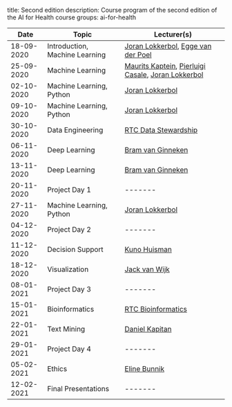 title: Second edition
description: Course program of the second edition of the AI for Health course
groups: ai-for-health

| Date  |  Topic  | Lecturer(s) |
| ----- | ------- | ------- | 
| 18-09-2020 | Introduction, Machine Learning | <a href="https://www.linkedin.com/in/joran-lokkerbol-7a68063/?originalSubdomain=nl">Joran Lokkerbol</a>, <a href="https://eggewel.nl/over-mij/">Egge van der Poel</a> |
| 25-09-2020 | Machine Learning | <a href="https://www.mauritskaptein.com/">Maurits Kaptein</a>, <a href="https://www.linkedin.com/in/pierluigicasale/">Pierluigi Casale</a>, <a href="https://www.linkedin.com/in/joran-lokkerbol-7a68063/?originalSubdomain=nl">Joran Lokkerbol</a> |
| 02-10-2020 | Machine Learning, Python  | <a href="https://www.linkedin.com/in/joran-lokkerbol-7a68063/?originalSubdomain=nl">Joran Lokkerbol</a> |
| 09-10-2020 | Machine Learning, Python  | <a href="https://www.linkedin.com/in/joran-lokkerbol-7a68063/?originalSubdomain=nl">Joran Lokkerbol</a> |
| 30-10-2020 | Data Engineering | <a href="https://www.radboudumc.nl/en/research/radboud-technology-centers/data-stewardship">RTC Data Stewardship</a> |
| 06-11-2020 |	Deep Learning | <a href="https://www.diagnijmegen.nl/people/bram-van-ginneken/">Bram van Ginneken</a> |
| 13-11-2020 |	Deep Learning | <a href="https://www.diagnijmegen.nl/people/bram-van-ginneken/">Bram van Ginneken</a> |
| 20-11-2020 |	Project Day 1 | ------- | 
| 27-11-2020 |	Machine Learning, Python  | <a href="https://www.linkedin.com/in/joran-lokkerbol-7a68063/?originalSubdomain=nl">Joran Lokkerbol</a> |
| 04-12-2020 |	Project Day 2 | ------- | 
| 11-12-2020 |	Decision Support | <a href="https://www.tilburguniversity.edu/nl/medewerkers/k-j-m-huisman">Kuno Huisman</a> | 
| 18-12-2020 |	Visualization | <a href="https://www.tue.nl/en/research/researchers/jack-van-wijk">Jack van Wijk</a> | 
| 08-01-2021 |	Project Day 3 | ------- | 
| 15-01-2021 |  Bioinformatics | <a href="https://www.radboudumc.nl/en/research/radboud-technology-centers/bioinformatics">RTC Bioinformatics</a> | 
| 22-01-2021 |	Text Mining | <a href="https://kapitan.net/">Daniel Kapitan</a> | 
| 29-01-2021 |	Project Day 4 | ------- |
| 05-02-2021 |	Ethics | <a href="https://www.erasmusmc.nl/en/research/researchers/bunnik-eline">Eline Bunnik</a> |  
| 12-02-2021 |	Final Presentations | ------- |  
